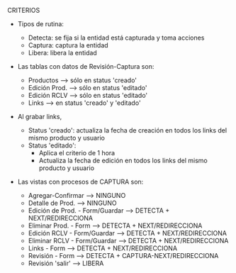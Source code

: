 CRITERIOS
- Tipos de rutina:
	- Detecta: se fija si la entidad está capturada y toma acciones
	- Captura: captura la entidad
	- Libera: libera la entidad

- Las tablas con datos de Revisión-Captura son:
	- Productos		--> sólo en status 'creado'
	- Edición Prod.	--> sólo en status 'editado'
	- Edición RCLV	--> sólo en status 'editado'
	- Links			--> en status 'creado' y 'editado'

- Al grabar links, 
	- Status 'creado': actualiza la fecha de creación en todos los links del mismo producto y usuario
	- Status 'editado': 
		- Aplica el criterio de 1 hora
		- Actualiza la fecha de edición en todos los links del mismo producto y usuario

- Las vistas con procesos de CAPTURA son:
	- Agregar-Confirmar					--> NINGUNO
	- Detalle de Prod.					--> NINGUNO
	- Edición de Prod. - Form/Guardar	--> DETECTA + NEXT/REDIRECCIONA
	- Eliminar Prod. - Form				--> DETECTA + NEXT/REDIRECCIONA
	- Edición RCLV - Form/Guardar		--> DETECTA + NEXT/REDIRECCIONA
	- Eliminar RCLV - Form/Guardar		--> DETECTA + NEXT/REDIRECCIONA
	- Links - Form						--> DETECTA + NEXT/REDIRECCIONA
	- Revisión - Form					--> DETECTA + CAPTURA-NEXT/REDIRECCIONA
	- Revisión 'salir'					--> LIBERA
